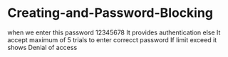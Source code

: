 # Creating-and-Password-Blocking
when we enter this password 12345678
It provides authentication
else
It accept maximum of 5 trials to enter correcct password
If limit exceed it shows Denial of access
